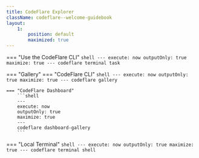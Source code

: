 ```yaml
---
title: CodeFlare Explorer
className: codeflare--welcome-guidebook
layout:
    1:
        position: default
        maximized: true
---
```


=== "Use the CodeFlare CLI"
    ```shell
    ---
    execute: now
    outputOnly: true
    maximize: true
    ---
    codeflare terminal task
    ```

=== "Gallery"
    === "CodeFlare CLI"
        ```shell
        ---
        execute: now
        outputOnly: true
        maximize: true
        ---
        codeflare gallery
        ```

    === "CodeFlare Dashboard"
        ```shell
        ---
        execute: now
        outputOnly: true
        maximize: true
        ---
        codeflare dashboard-gallery
        ```

=== "Local Terminal"
    ```shell
    ---
    execute: now
    outputOnly: true
    maximize: true
    ---
    codeflare terminal shell
    ```

